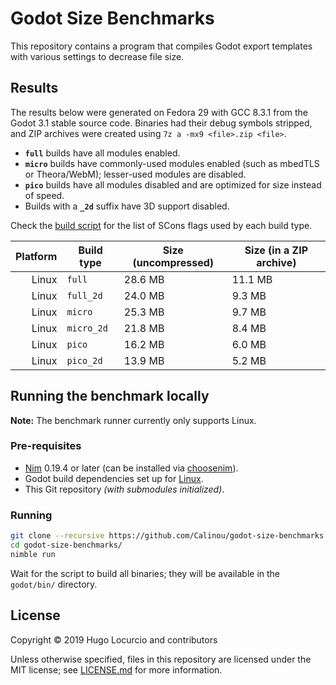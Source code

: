 # Godot Size Benchmarks

This repository contains a program that compiles Godot export templates with
various settings to decrease file size.

## Results

The results below were generated on Fedora 29 with GCC 8.3.1 from the Godot 3.1
stable source code. Binaries had their debug symbols stripped, and ZIP archives
were created using `7z a -mx9 <file>.zip <file>`.

- **`full`** builds have all modules enabled.
- **`micro`** builds have commonly-used modules enabled (such as mbedTLS or
  Theora/WebM); lesser-used modules are disabled.
- **`pico`** builds have all modules disabled and are optimized for size instead
  of speed.
- Builds with a **`_2d`** suffix have 3D support disabled.

Check the [build script](src/godot_size_benchmarks.nim) for the list of SCons
flags used by each build type.

| Platform | Build type | Size (uncompressed) | Size (in a ZIP archive) |
| -------: | ---------- | ------------------- | ----------------------- |
|    Linux | `full`     | 28.6 MB             | 11.1 MB                 |
|    Linux | `full_2d`  | 24.0 MB             | 9.3 MB                  |
|    Linux | `micro`    | 25.3 MB             | 9.7 MB                  |
|    Linux | `micro_2d` | 21.8 MB             | 8.4 MB                  |
|    Linux | `pico`     | 16.2 MB             | 6.0 MB                  |
|    Linux | `pico_2d`  | 13.9 MB             | 5.2 MB                  |

## Running the benchmark locally

**Note:** The benchmark runner currently only supports Linux.

### Pre-requisites

- [Nim](https://nim-lang.org/) 0.19.4 or later (can be installed via
  [choosenim](https://github.com/dom96/choosenim)).
- Godot build dependencies set up for
  [Linux](https://docs.godotengine.org/en/latest/development/compiling/compiling_for_x11.html).
- This Git repository _(with submodules initialized)_.

### Running

```bash
git clone --recursive https://github.com/Calinou/godot-size-benchmarks.git
cd godot-size-benchmarks/
nimble run
```

Wait for the script to build all binaries; they will be available in the
`godot/bin/` directory.

## License

Copyright © 2019 Hugo Locurcio and contributors

Unless otherwise specified, files in this repository are licensed under the MIT
license; see [LICENSE.md](LICENSE.md) for more information.
